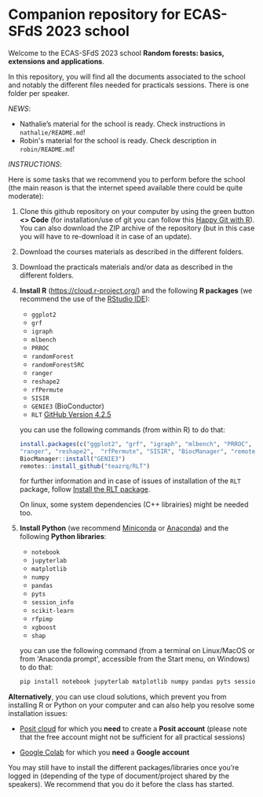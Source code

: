 
# Companion repository for ECAS-SFdS 2023 school

Welcome to the ECAS-SFdS 2023 school **Random forests: basics,
extensions and applications**.

In this repository, you will find all the documents associated to the
school and notably the different files needed for practicals sessions.
There is one folder per speaker.

*NEWS*:

- Nathalie’s material for the school is ready. Check instructions in
  `nathalie/README.md`!
- Robin's material for the school is ready. Check description in
`robin/README.md`!

*INSTRUCTIONS*:

Here is some tasks that we recommend you to perform before the school
(the main reason is that the internet speed available there could be
quite moderate):

1.  Clone this github repository on your computer by using the green
    button **\<\> Code** (for installation/use of git you can follow
    this [Happy Git with
    R](https://happygitwithr.com/install-git.html)). You can also
    download the ZIP archive of the repository (but in this case you
    will have to re-download it in case of an update).

2.  Download the courses materials as described in the different folders.

3.  Download the practicals materials and/or data as described in the
    different folders.

4.  **Install R** (<https://cloud.r-project.org/>) and the following **R
    packages** (we recommend the use of the [RStudio
    IDE](https://posit.co/download/rstudio-desktop/)):

    - `ggplot2`
    - `grf`
    - `igraph`
    - `mlbench`
    - `PRROC`
    - `randomForest`
    - `randomForestSRC`
    - `ranger`
    - `reshape2`
    - `rfPermute`
    - `SISIR`
    - `GENIE3` (BioConductor)
    - `RLT` [GitHub Version 4.2.5](https://github.com/teazrq/RLT)

    you can use the following commands (from within R) to do that:

    ``` r
    install.packages(c("ggplot2", "grf", "igraph", "mlbench", "PRROC", "randomForest", "randomForestSRC",
    "ranger", "reshape2",  "rfPermute", "SISIR", "BiocManager", "remotes"))
    BiocManager::install("GENIE3")                   
    remotes::install_github("teazrq/RLT")
    ```

    for further information and in case of issues of installation of the
    `RLT` package, follow [Install the RLT
    package](https://teazrq.github.io/random-forests-tutorial/rlab/basics/packages.html#Install_the_RLT_Package).
    
    On linux, some system dependencies (C++ librairies) might be needed too.

5.  **Install Python** (we recommend [Miniconda](https://docs.conda.io/projects/miniconda/en/latest/miniconda-install.html) or [Anaconda](https://docs.anaconda.com/free/anaconda/install/index.html)) and the following **Python libraries**:

    - `notebook`
    - `jupyterlab`
    - `matplotlib`
    - `numpy`
    - `pandas`
    - `pyts`
    - `session_info`
    - `scikit-learn`
    - `rfpimp`
    - `xgboost`
    - `shap`
    
    you can use the following command (from a terminal on Linux/MacOS or from 'Anaconda prompt', accessible from the Start menu, on Windows) to do that:
    
    ``` bash
    pip install notebook jupyterlab matplotlib numpy pandas pyts session_info scikit-learn rfpimp xgboost shap
    ```

**Alternatively**, you can use cloud solutions, which prevent you from
installing R or Python on your computer and can also help you resolve
some installation issues:

- [Posit cloud](https://posit.cloud/) for which you **need** to create a
  **Posit account** (please note that the free account might not be sufficient 
  for all practical sessions)

- [Google Colab](https://colab.research.google.com/) for which you
  **need** a **Google account**

You may still have to install the different packages/libraries once
you’re logged in (depending of the type of document/project shared by
the speakers). We recommend that you do it before the class has started.
